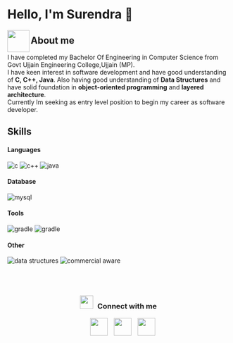   # Hello, I'm Surendra 👋
<img align="left" src = "https://user-images.githubusercontent.com/63050133/156777293-72a6e681-2582-4a9d-ad92-09d1181d47c7.gif" width = 50px height=50px>
<h2 align="left" font-weight="bold">About me</h2>
 I have completed my Bachelor Of Engineering in Computer Science from Govt Ujjain Engineering College,Ujjain (MP).<br>
 I have keen interest in software development and have good understanding of <b>C, C++, Java</b>. Also having good understanding of <b>Data Structures</b> and  have solid foundation in <b>object-oriented programming</b> and <b>layered architecture</b>.<br>
Currently Im seeking as entry level position to begin my career as software developer.
 
 <h2>Skills</h2>
  
   <h4> Languages </h4> 
<div> 
   <img src = "https://img.shields.io/badge/c-%2300599C.svg?logo=c&logoColor=white"  alt = "c"/>
  <img src = "https://img.shields.io/badge/C++-E34F26?style=for-the-badge&logo=c%2B%2B&logoColor=white" alt = "c++" />
  <img src = "https://img.shields.io/badge/JAVA-%23ED8B00.svg?style=for-the-badge&logo=java&logoColor=white" alt = "java" />
</div> 
          
 <h4> Database </h4>
       <img src = "https://img.shields.io/badge/MYSQL-%23404d59.svg?style=for-the-badge&logo=mysql&logoColor=%2361DAFB" alt = "mysql" />
 <h4> Tools </h4>
      <div>
	      <img src = "https://img.shields.io/badge/Gradle-02303A.svg?logo=Gradle&logoColor=white" alt = "gradle" />
	      <img src = "https://img.shields.io/badge/git-%23F05033.svg?logo=git&logoColor=white" alt = "gradle" />
	</div>
<h4> Other </h4>
       <div>
	       
<img src = "https://img.shields.io/badge/DATA STRUCTURES-%2320232a.svg?style=for-the- 
       badge&logo=data_structure%20photoshop&logoColor=white" alt = "data structures" />
     <img src = "https://img.shields.io/badge/COMMERCIAL AWARE-%23404d59.svg?style=for-the- 
    badge&logo=commercial_aware%20photoshop&logoColor=white" alt = "commercial aware" />
   </div>
	
  </br></br>

  
<h3 align="center" > 
	<img src="https://media.giphy.com/media/iY8CRBdQXODJSCERIr/giphy.gif" width="30"height="30" style="margin-right: 10px;">Connect with me</h3>

<p align="center">

 <div align="center"  class="icons-social" style="margin-left: 10px;">
        <a style="margin-left: 10px;"  target="_blank" href="https://www.linkedin.com/in/sgour/">
			<img src="https://img.icons8.com/doodle/40/000000/linkedin--v2.png" width="40" height="40"></a>
        <a style="margin-left: 10px;" target="_blank" href="https://github.com/surendra">
		<img src="https://cdn.iconscout.com/icon/free/png-256/web-earth-online-market-planet-search-secure-1-9563.png" width="40" height="40"></a>
        <a style="margin-left: 10px;" target="_blank" href="mailto:sgour859@gmail.com">
			<img src="https://img.icons8.com/doodle/1x/gmail--v2.png" width="40" height="40"></a>
	

</div>

